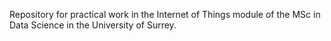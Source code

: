 Repository for practical work in the Internet of Things module of the MSc in Data Science in the University of Surrey.
